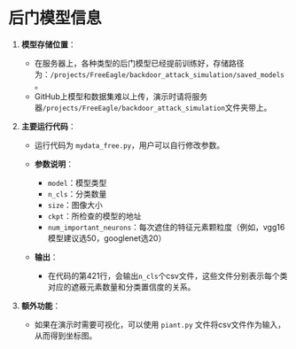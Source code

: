 # 后门模型信息

1. **模型存储位置**：
   - 在服务器上，各种类型的后门模型已经提前训练好，存储路径为：`/projects/FreeEagle/backdoor_attack_simulation/saved_models`。
   - GitHub上模型和数据集难以上传，演示时请将服务器`/projects/FreeEagle/backdoor_attack_simulation`文件夹带上。

2. **主要运行代码**：
   - 运行代码为 `mydata_free.py`，用户可以自行修改参数。
   - **参数说明**：
     - `model`：模型类型
     - `n_cls`：分类数量
     - `size`：图像大小
     - `ckpt`：所检查的模型的地址
     - `num_important_neurons`：每次遮住的特征元素颗粒度（例如，vgg16模型建议选50，googlenet选20）

   - **输出**：
     - 在代码的第421行，会输出`n_cls`个csv文件，这些文件分别表示每个类对应的遮蔽元素数量和分类置信度的关系。

3. **额外功能**：
   - 如果在演示时需要可视化，可以使用 `piant.py` 文件将csv文件作为输入，从而得到坐标图。




